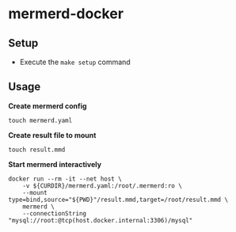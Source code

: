 # mermerd-docker

## Setup

- Execute the `make setup` command

## Usage

**Create mermerd config**

```shell
touch mermerd.yaml
```

**Create result file to mount**

```shell
touch result.mmd
```

**Start mermerd interactively**

```shell
docker run --rm -it --net host \
    -v ${CURDIR}/mermerd.yaml:/root/.mermerd:ro \
    --mount type=bind,source="${PWD}"/result.mmd,target=/root/result.mmd \
    mermerd \
    --connectionString "mysql://root:@tcp(host.docker.internal:3306)/mysql"
```
